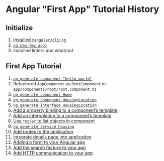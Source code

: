 # Angular "First App" Tutorial History

## Initialize

1. [Installed `@angular/cli`: `ng`](https://angular.io/tutorial/first-app)
1. [`ng new {my app}`](https://angular.io/cli)
1. Installed linters and what/not

## First App Tutorial

1. [`ng generate component "hello-world"`](https://angular.io/tutorial/first-app/first-app-lesson-01)
1. Refactored `AppComponent` as `RootComponent` in `app/components/root/root.component.ts`
1. [`ng generate component Home`](https://angular.io/tutorial/first-app/first-app-lesson-02)
1. [`ng generate component HousingLocation`](https://angular.io/tutorial/first-app/first-app-lesson-03)
1. [`ng generate interface HousingLocation`](https://angular.io/tutorial/first-app/first-app-lesson-04)
1. [Add a property binding to a component’s template](https://angular.io/tutorial/first-app/first-app-lesson-06)
1. [Add an interpolation to a component’s template](https://angular.io/tutorial/first-app/first-app-lesson-07)
1. [Use `*ngFor` to list objects in component](https://angular.io/tutorial/first-app/first-app-lesson-08)
1. [`ng generate service housing`](https://angular.io/tutorial/first-app/first-app-lesson-09)
1. [Add routes to the application](https://angular.io/tutorial/first-app/first-app-lesson-10)
1. [Integrate details page into application](https://angular.io/tutorial/first-app/first-app-lesson-11)
1. [Adding a form to your Angular app](https://angular.io/tutorial/first-app/first-app-lesson-12)
1. [Add the search feature to your app](https://angular.io/tutorial/first-app/first-app-lesson-13)
1. [Add HTTP communication to your app](https://angular.io/tutorial/first-app/first-app-lesson-14)
